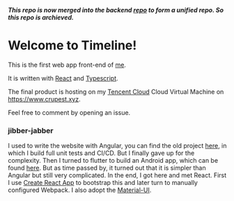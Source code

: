 ***This repo is now merged into the backend [repo](https://github.com/crupest/Timeline) to form a unified repo. So this repo is archieved.***


# Welcome to Timeline!

This is the first web app front-end of [me](https://github.com/crupest).

It is written with [React](https://reactjs.org/) and [Typescript](https://www.typescriptlang.org/).

The final product is hosting on my [Tencent Cloud](https://cloud.tencent.com/) Cloud Virtual Machine on https://www.crupest.xyz.

Feel free to comment by opening an issue.

### jibber-jabber

I used to write the website with Angular, you can find the old project [here](https://github.com/crupest/Timeline-App), in which I build full unit tests and CI/CD. But I finally gave up for the complexity. Then I turned to flutter to build an Android app, which can be found [here](https://github.com/crupest/Timeline-Flutter). But as time passed by, it turned out that it is simpler than Angular but still very complicated. In the end, I got here and met React. First I use [Create React App](https://github.com/facebook/create-react-app) to bootstrap this and later turn to manually configured Webpack. I also adopt the [Material-UI](https://material-ui.com/).
